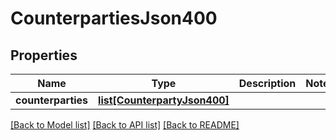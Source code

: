 # CounterpartiesJson400

## Properties
Name | Type | Description | Notes
------------ | ------------- | ------------- | -------------
**counterparties** | [**list[CounterpartyJson400]**](CounterpartyJson400.md) |  | 

[[Back to Model list]](../README.md#documentation-for-models) [[Back to API list]](../README.md#documentation-for-api-endpoints) [[Back to README]](../README.md)


